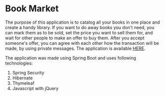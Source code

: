 # Book Market
The purpose of this application is to catalog all your books in one place and create a handy library. If you want to do away books you don't need, you can mark them as to be sold, set the price you want to sell them for, and wait for other people to make an offer to buy them. After you accept someone's offer, you can agree with each other how the transaction will be made, by using private messages.
The application is available [HERE](https://bookmarket-pl.herokuapp.com/).

The application was made using Spring Boot and uses following technologies:
 1. Spring Security
 2. Hibernate
 3. Thymeleaf
 4. Javascript with jQuery
